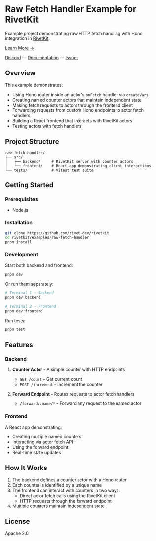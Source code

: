 # Raw Fetch Handler Example for RivetKit

Example project demonstrating raw HTTP fetch handling with Hono integration in [RivetKit](https://rivetkit.org).

[Learn More →](https://github.com/rivet-dev/rivetkit)

[Discord](https://rivet.dev/discord) — [Documentation](https://rivetkit.org) — [Issues](https://github.com/rivet-dev/rivetkit/issues)

## Overview

This example demonstrates:
- Using Hono router inside an actor's `onFetch` handler via `createVars`
- Creating named counter actors that maintain independent state
- Making fetch requests to actors through the frontend client
- Forwarding requests from custom Hono endpoints to actor fetch handlers
- Building a React frontend that interacts with RivetKit actors
- Testing actors with fetch handlers

## Project Structure

```
raw-fetch-handler/
├── src/
│   ├── backend/     # RivetKit server with counter actors
│   └── frontend/    # React app demonstrating client interactions
└── tests/           # Vitest test suite
```

## Getting Started

### Prerequisites

- Node.js

### Installation

```sh
git clone https://github.com/rivet-dev/rivetkit
cd rivetkit/examples/raw-fetch-handler
pnpm install
```

### Development

Start both backend and frontend:

```sh
pnpm dev
```

Or run them separately:

```sh
# Terminal 1 - Backend
pnpm dev:backend

# Terminal 2 - Frontend
pnpm dev:frontend
```

Run tests:

```sh
pnpm test
```

## Features

### Backend

1. **Counter Actor** - A simple counter with HTTP endpoints
   - `GET /count` - Get current count
   - `POST /increment` - Increment the counter

2. **Forward Endpoint** - Routes requests to actor fetch handlers
   - `/forward/:name/*` - Forward any request to the named actor

### Frontend

A React app demonstrating:
- Creating multiple named counters
- Interacting via actor fetch API
- Using the forward endpoint
- Real-time state updates

## How It Works

1. The backend defines a counter actor with a Hono router
2. Each counter is identified by a unique name
3. The frontend can interact with counters in two ways:
   - Direct actor fetch calls using the RivetKit client
   - HTTP requests through the forward endpoint
4. Multiple counters maintain independent state

## License

Apache 2.0